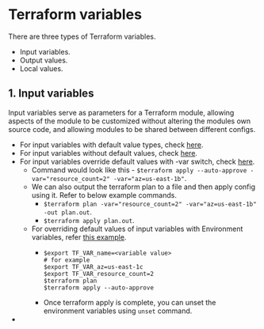 # Terraform variables

There are three types of Terraform variables.
- Input variables.
- Output values.
- Local values.

## 1. Input variables

Input variables serve as parameters for a Terraform module, allowing aspects of the module to be customized without altering
the modules own source code, and allowing modules to be shared between different configs.

- For input variables with default value types, check [here](04a-Terraform-Input-variables-basics/variables.tf).
- For input variables without default values, check [here](04a-Terraform-Input-variables-basics/variables.tf).
- For input variables override default values with -var switch, check [here](04a-Terraform-Input-variables-basics/variables.tf).
  - Command would look like this - ```$terraform apply --auto-approve -var="resource_count=2" -var="az=us-east-1b"```.
  - We can also output the terraform plan to a file and then apply config using it. Refer to below example commands.
    - ```$terraform plan -var="resource_count=2" -var="az=us-east-1b" -out plan.out```.
    - ```$terraform apply plan.out```.
  - For overriding default values of input variables with Environment variables, refer [this example](04a-Terraform-Input-variables-basics/variables.tf).
    - ```shell
      $export TF_VAR_name=<variable value>
      # for example
      $export TF_VAR_az=us-east-1c
      $export TF_VAR_resource_count=2
      $terraform plan
      $terraform apply --auto-approve
      ```
    - Once terraform apply is complete, you can unset the environment variables using ```unset``` command.
- 
